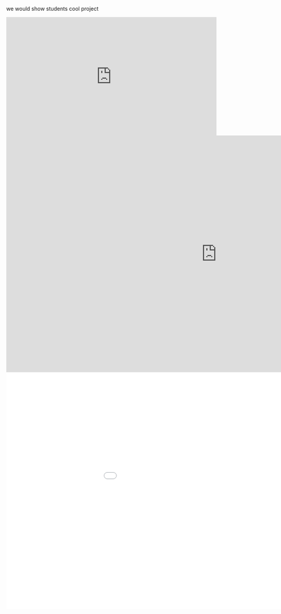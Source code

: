 we would show students cool project

<iframe width="560" height="315" src="https://www.youtube.com/embed/xNqs_S-zEBY?si=i7Oap-D9wf7BKDJ3" title="YouTube video player" frameborder="0" allow="accelerometer; autoplay; clipboard-write; encrypted-media; gyroscope; picture-in-picture; web-share" referrerpolicy="strict-origin-when-cross-origin" allowfullscreen></iframe>


<iframe width="1120" height="630" src="https://www.youtube.com/embed/xNqs_S-zEBY?si=i7Oap-D9wf7BKDJ3" title="YouTube video player" frameborder="0" allow="accelerometer; autoplay; clipboard-write; encrypted-media; gyroscope; picture-in-picture; web-share" referrerpolicy="strict-origin-when-cross-origin" allowfullscreen></iframe>


<iframe width="1120" height="630"  src="//player.bilibili.com/player.html?isOutside=true&aid=114170028693245&bvid=BV1MiQbYYEUS&cid=28889712979&p=1" scrolling="no" border="0" frameborder="no" framespacing="0" allowfullscreen="true"></iframe>